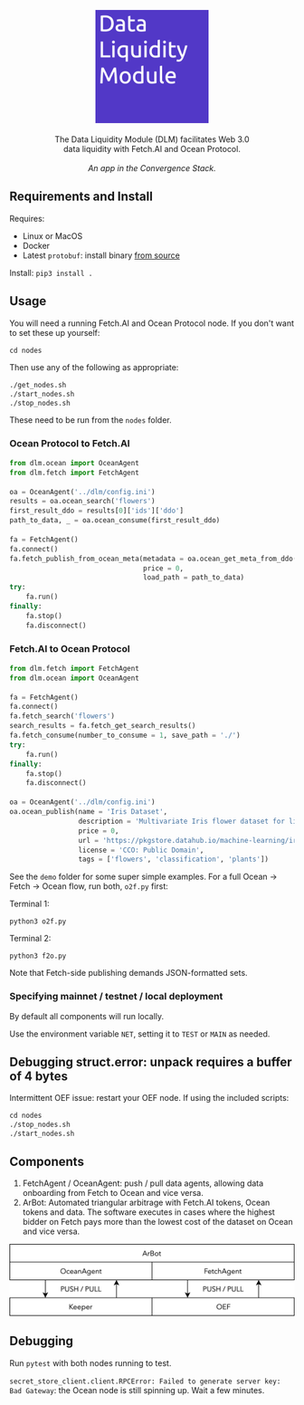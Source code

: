 <p align="center">
    <img src="./img/dlm_logo.png" width="200" />
    <br><br>
    The Data Liquidity Module (DLM) facilitates Web 3.0<br>
    data liquidity with Fetch.AI and Ocean Protocol.<br><br>
    <i>An app in the Convergence Stack.</i>
</p>


## Requirements and Install

Requires:
- Linux or MacOS
- Docker
- Latest `protobuf`: install binary [from source](https://github.com/protocolbuffers/protobuf/releases)

Install: `pip3 install .`

## Usage

You will need a running Fetch.AI and Ocean Protocol node. If you don't want to set these up yourself:
```
cd nodes
```
Then use any of the following as appropriate:
```
./get_nodes.sh
./start_nodes.sh
./stop_nodes.sh
```
These need to be run from the `nodes` folder.

### Ocean Protocol to Fetch.AI

```python
from dlm.ocean import OceanAgent
from dlm.fetch import FetchAgent

oa = OceanAgent('../dlm/config.ini')
results = oa.ocean_search('flowers')
first_result_ddo = results[0]['ids']['ddo']
path_to_data, _ = oa.ocean_consume(first_result_ddo)

fa = FetchAgent()
fa.connect()
fa.fetch_publish_from_ocean_meta(metadata = oa.ocean_get_meta_from_ddo(first_result_ddo),
                                 price = 0,
                                 load_path = path_to_data)
try:
    fa.run()
finally:
    fa.stop()
    fa.disconnect()
```

### Fetch.AI to Ocean Protocol

```python
from dlm.fetch import FetchAgent
from dlm.ocean import OceanAgent

fa = FetchAgent()
fa.connect()
fa.fetch_search('flowers')
search_results = fa.fetch_get_search_results()
fa.fetch_consume(number_to_consume = 1, save_path = './')
try:
    fa.run()
finally:
    fa.stop()
    fa.disconnect()

oa = OceanAgent('../dlm/config.ini')
oa.ocean_publish(name = 'Iris Dataset',
                 description = 'Multivariate Iris flower dataset for linear discriminant analysis.',
                 price = 0,
                 url = 'https://pkgstore.datahub.io/machine-learning/iris/iris_json/data/23a7b3de91da915b506f7ca23f6d1141/iris_json.json',
                 license = 'CCO: Public Domain',
                 tags = ['flowers', 'classification', 'plants'])
```


See the `demo` folder for some super simple examples. For a full Ocean -> Fetch -> Ocean flow, run both, `o2f.py` first:

Terminal 1:
```
python3 o2f.py
```
Terminal 2:
```
python3 f2o.py
```

Note that Fetch-side publishing demands JSON-formatted sets.

### Specifying mainnet / testnet / local deployment

By default all components will run locally.

Use the environment variable `NET`, setting it to `TEST` or `MAIN` as needed.

## Debugging struct.error: unpack requires a buffer of 4 bytes

Intermittent OEF issue: restart your OEF node. If using the included scripts:
```
cd nodes
./stop_nodes.sh
./start_nodes.sh
```

## Components

1. FetchAgent / OceanAgent: push / pull data agents, allowing data onboarding from Fetch to Ocean and vice versa.
2. ArBot: Automated triangular arbitrage with Fetch.AI tokens, Ocean tokens and data. The software executes in cases where the highest bidder on Fetch pays more than the lowest cost of the dataset on Ocean and vice versa.

<p align="center">
    <img src="./img/dlm_stack.png" width="550" />
</p>

## Debugging

Run `pytest` with both nodes running to test. 

`secret_store_client.client.RPCError: Failed to generate server key: Bad Gateway`: the Ocean node is still spinning up. Wait a few minutes.

